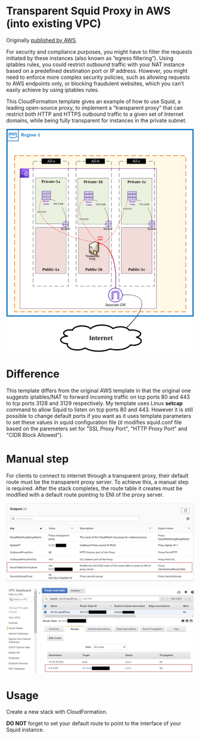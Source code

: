 # Transparent Squid Proxy in AWS (into existing VPC)

Originally [published by AWS](https://aws.amazon.com/blogs/security/how-to-add-dns-filtering-to-your-nat-instance-with-squid/).

For security and compliance purposes, you might have to filter the requests initiated by these instances (also known as “egress filtering”). Using iptables rules, you could restrict outbound traffic with your NAT instance based on a predefined destination port or IP address. However, you might need to enforce more complex security policies, such as allowing requests to AWS endpoints only, or blocking fraudulent websites, which you can’t easily achieve by using iptables rules.

This CloudFormation template gives an example of how to use Squid, a leading open-source proxy, to implement a “transparent proxy” that can restrict both HTTP and HTTPS outbound traffic to a given set of Internet domains, while being fully transparent for instances in the private subnet.

![](images/TransparentProxyHLA.png)

# Difference

This template differs from the original AWS template in that the original one suggests iptables/NAT to forward incoming traffic on tcp ports 80 and 443 to tcp ports 3128 and 3129 respectively. My template uses Linux **setcap** command to allow Squid to listen on tcp ports 80 and 443. However it is still possible to change default ports if you want as it uses template parameters to set these values in squid configuration file (it modifies squid.conf file based on the paremeters set for "SSL Proxy Port", "HTTP Proxy Port" and "CIDR Block Allowed").

# Manual step

For clients to connect to internet through a transparent proxy, their default route must be the transparent proxy server. To achieve this, a manual step is required. After the stack completes, the route table it creates must be modified with a default route pointing to ENI of the proxy server.

![](images/cfn_out_route_table.png)

![](images/subnet_default_route.png)

# Usage

Create a new stack with CloudFormation.

**DO NOT** forget to set your default route to point to the interface of your Squid instance.

